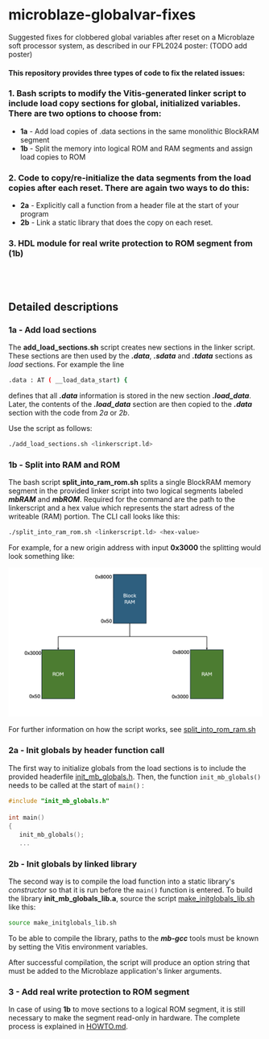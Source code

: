 # microblaze-globalvar-fixes
Suggested fixes for clobbered global variables after reset on a Microblaze soft processor system,
as described in our FPL2024 poster: (TODO add poster)

#### This repository provides three types of code to fix the related issues:
### 1. Bash scripts to modify the Vitis-generated linker script to include load copy sections for global, initialized variables. There are two options to choose from:
* **1a** - Add load copies of .data sections in the same monolithic BlockRAM segment
* **1b** - Split the memory into logical ROM and RAM segments and assign load copies to ROM
	
### 2. Code to copy/re-initialize the data segments from the load copies after each reset. There are again two ways to do this:
* **2a** - Explicitly call a function from a header file at the start of your program
* **2b** - Link a static library that does the copy on each reset.

### 3. HDL module for real write protection to ROM segment from (1b)

## &nbsp;

## Detailed descriptions

### 1a - Add load sections

The **add_load_sections.sh** script creates new sections in the linker script.
These sections are then used by the ***.data***, ***.sdata*** and ***.tdata*** sections as *load* sections. 
For example the line
```bash
.data : AT ( __load_data_start) {
```

defines that all ***.data*** information is stored in the new section ***.load_data***. 
Later, the contents of the ***.load_data*** section are then copied to the ***.data*** section with the code from *2a* or *2b*.
 

Use the script as follows:

```bash
./add_load_sections.sh <linkerscript.ld> 
```

### 1b - Split into RAM and ROM 

The bash script **split_into_ram_rom.sh** splits a single BlockRAM memory segment in the provided linker script into two logical segments labeled ***mbRAM*** and ***mbROM***. 
Required for the command are the path to the linkerscript and a hex value which represents the start adress of the writeable (RAM) portion. 
The CLI call looks like this:

```bash
./split_into_ram_rom.sh <linkerscript.ld> <hex-value>
```

For example, for a new origin address with input **0x3000** the splitting would look something like:

<img src="1b__split_into_rom_ram__bash/split_ram_rom.png" style="width:50em">

For further information on how the script works, see 
[split_into_rom_ram.sh](1b__split_into_rom_ram__bash/split_into_rom_ram.sh)

### 2a - Init globals by header function call

The first way to initialize globals from the load sections is to include the provided headerfile [init_mb_globals.h](2a__init_globals__function/init_mb_globals.h). Then, the function ```init_mb_globals()``` needs to be called at the start of ```main()``` : 
```c
#include "init_mb_globals.h"

int main()
{
   init_mb_globals();  
   ...
```


### 2b - Init globals by linked library

The second way is to compile the load function into a static library's *constructor* so that it is run before the ```main()``` function is entered. To build the library **init_mb_globals_lib.a**, source the script [make_initglobals_lib.sh](2b__init_globals__library/make_initglobals_lib.sh) like this:
```bash
source make_initglobals_lib.sh 
```
To be able to compile the library, paths to the ***mb-gcc*** tools must be known by setting the Vitis environment variables.

After successful compilation, the script will produce an option string that must be added to the Microblaze application's linker arguments.

### 3 - Add real write protection to ROM segment

In case of using **1b** to move sections to a logical ROM segment, it is still necessary to make the segment read-only in hardware. The complete process is explained in [HOWTO.md](3___rdonly_addrfilter__vhdl/HOWTO.md).
